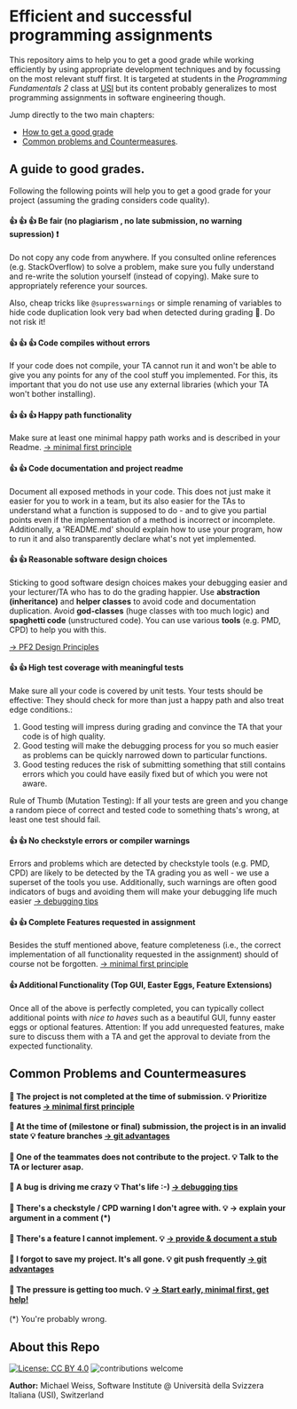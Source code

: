 # Efficient and successful programming assignments
This repository aims to help you
to get a good grade while working efficiently by using appropriate development techniques and by focussing on the most relevant stuff first.
It is targeted at students in the *Programming Fundamentals 2* class at [USI](https://www.usi.ch/en) 
but its content probably generalizes to most programming assignments in software engineering though.

Jump directly to the two main chapters:
- [How to get a good grade](#a-guide-to-good-grades)
- [Common problems and Countermeasures](#common-problems-and-countermeasures).

## A guide to good grades.
Following the following points will help you to get a good grade for your project
(assuming the grading considers code quality).

#### :+1: :+1: :+1:  Be fair (no plagiarism , no late submission, no warning supression) :exclamation:
Do not copy any code from anywhere. 
If you consulted online references (e.g. StackOverflow) to solve a problem, make sure you fully understand and re-write the solution
yourself (instead of copying). Make sure to appropriately reference your sources.

Also, cheap tricks like `@supresswarnings` or simple renaming of variables to hide code duplication look 
very bad when detected during grading :triumph:. Do not risk it!

#### :+1: :+1: :+1: Code compiles without errors
If your code does not compile, your TA cannot run it and won't be able to give you any points for any of the cool stuff you implemented.
For this, its important that you do not use use any external libraries (which your TA won't bother installing).

#### :+1: :+1: :+1: Happy path functionality
Make sure at least one minimal happy path works and is described in your Readme. [-> minimal first principle](./mini_sections/minimal_first.md)

#### :+1: :+1: Code documentation and project readme
Document all exposed methods in your code. 
This does not just make it easier for you to work in a team, but its also easier for the TAs to 
understand what a function is supposed to do - and to give you partial points 
even if the implementation of a method is incorrect or incomplete.
Additionally, a 'README.md' should explain how to use your program, how to run it
and also transparently declare what's not yet implemented. 

#### :+1: :+1: Reasonable software design choices
Sticking to good software design choices makes your debugging easier and your lecturer/TA who has to do the grading 
happier. 
Use **abstraction (inheritance)** and **helper classes** to avoid code and documentation duplication.
Avoid **god-classes** (huge classes with too much logic) and **spaghetti code** (unstructured code).
You can use various **tools** (e.g. PMD, CPD) to help you with this. 

[-> PF2 Design Principles](./pf2_specific/good_practice.md)

#### :+1: :+1: High test coverage with meaningful tests
Make sure all your code is covered by unit tests.
Your tests should be effective: They should check for more than just a happy path and also treat edge conditions.:

1. Good testing will impress during grading and convince the TA that your code is of high quality. 
2. Good testing will make the debugging process for you so much easier 
    as problems can be quickly narrowed down to particular functions.
3. Good testing reduces the risk of submitting something that still contains errors which you could have easily fixed
    but of which you were not aware.

Rule of Thumb (Mutation Testing): If all your tests are green 
    and you change a random piece of correct and tested code to something thats's wrong, 
    at least one test should fail.

#### :+1: :+1: No checkstyle errors or compiler warnings
Errors and problems which are detected by checkstyle tools (e.g. PMD, CPD) 
    are likely to be detected by the TA grading you as well - we use a superset of the tools you use.
Additionally, such warnings are often good indicators of bugs and 
    avoiding them will make your debugging life much easier [-> debugging tips](./mini_sections/debugging_starter.md)

#### :+1: :+1: Complete Features requested in assignment
Besides the stuff mentioned above, feature completeness 
    (i.e., the correct implementation of all functionality requested in the assignment)
    should of course not be forgotten. [-> minimal first principle](./mini_sections/minimal_first.md)

#### :+1: Additional Functionality (Top GUI, Easter Eggs, Feature Extensions)
Once all of the above is perfectly completed, you can typically collect additional points
with *nice to haves* such as a beautiful GUI, funny easter eggs or optional features.
Attention: If you add unrequested features, make sure to discuss them with a TA and get the approval 
to deviate from the expected functionality. 

## Common Problems and Countermeasures

#### :hankey: The project is not completed at the time of submission. :bulb: Prioritize features [-> minimal first principle](./mini_sections/minimal_first.md)

#### :hankey: At the time of (milestone or final) submission, the project is in an invalid state :bulb: feature branches  [ -> git advantages](./mini_sections/simple_git.md) 

#### :hankey: One of the teammates does not contribute to the project. :bulb: Talk to the TA or lecturer asap.

#### :hankey: A bug is driving me crazy :bulb: That's life :-) [-> debugging tips](./mini_sections/debugging_starter.md)

#### :hankey: There's a checkstyle / CPD warning I don't agree with. :bulb: -> explain your argument in a comment (*)
 
#### :hankey: There's a feature I cannot implement. :bulb: [-> provide & document a stub](./mini_sections/stubs.md)

#### :hankey: I forgot to save my project. It's all gone. :bulb: git push frequently [-> git advantages](./mini_sections/simple_git.md)

#### :hankey: The pressure is getting too much. :bulb: [-> Start early, minimal first, get help!](./mini_sections/stress.md)

(*) You're probably wrong.

## About this Repo
[![License: CC BY 4.0](https://img.shields.io/badge/License-CC%20BY%204.0-lightgrey.svg)](https://creativecommons.org/licenses/by/4.0/)
![contributions welcome](https://img.shields.io/badge/contributions-welcome-brightgreen.svg?style=flat)
<!-- TODO RE-ENABLE
[![HitCount](http://hits.dwyl.com/{MiWeiss}/{Project-Tips}.svg)](http://hits.dwyl.com/MiWeiss/Project-Tips)
-->

**Author:** Michael Weiss, Software Institute @ Università della Svizzera Italiana (USI), Switzerland
